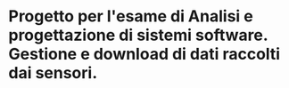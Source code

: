 # Progetto per l'esame di Analisi e progettazione di sistemi software. Gestione e download di dati raccolti dai sensori.
